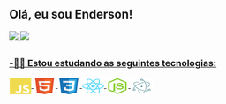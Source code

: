 ## Olá, eu sou Enderson! 

<div align="left">
  <a href="https://github.com/dersoft">
  <img height="160em" src="https://github-readme-stats.vercel.app/api?username=dersoft&show_icons=true&theme=dark&include_all_commits=true&count_private=true"/>
  <img height="160em" src="https://github-readme-stats.vercel.app/api/top-langs/?username=dersoft&layout=compact&langs_count=7&theme=dark"/>
</div>
  
##
  
### -👨‍💻 Estou estudando as seguintes tecnologias:
<!--Javascript-->
<div style="display: inline_block">
 <a href="https://developer.mozilla.org/pt-BR/docs/Web/JavaScript">
    <img align="center" alt="dersoft-Js" height="30" width="40" src="https://raw.githubusercontent.com/devicons/devicon/master/icons/javascript/javascript-plain.svg">
 </a>
  
<!--HTML5-->
 <a href="https://developer.mozilla.org/pt-BR/docs/Web/HTML">
    <img align="center" alt="dersoft-HTML" height="30" width="40" src="https://raw.githubusercontent.com/devicons/devicon/master/icons/html5/html5-original.svg">
 </a>
  
<!--CSS3-->
 <a href="https://developer.mozilla.org/pt-BR/docs/Web/CSS">
    <img align="center" alt="dersoft-CSS" height="30" width="40" src="https://raw.githubusercontent.com/devicons/devicon/master/icons/css3/css3-original.svg">
 </a>
  
<!--React-->
 <a href="https://pt-br.reactjs.org/">
    <img align="center" alt="dersoft-React" height="30" width="40" src="https://raw.githubusercontent.com/devicons/devicon/master/icons/react/react-original.svg">
 </a>
  
<!--Node-->
 <a href="https://nodejs.org/en/">
    <img align="center" alt="dersoft-CSS" height="30" width="40" src="https://raw.githubusercontent.com/devicons/devicon/master/icons/nodejs/nodejs-original.svg">
 </a>
  
<!--Electron-->
 <a href="https://www.electronjs.org/">
    <img align="center" alt="dersoft-CSS" height="30" width="40" src="https://raw.githubusercontent.com/devicons/devicon/master/icons/electron/electron-original.svg">
 </a>
</div>
